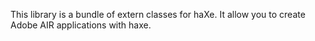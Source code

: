 This library is a bundle of extern classes for haXe. It allow you to create Adobe AIR applications with haxe.